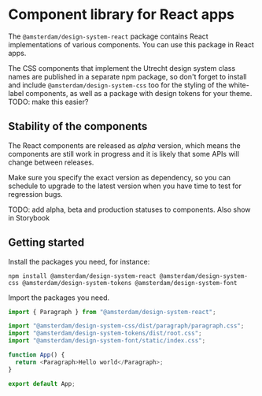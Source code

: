 <!-- @license CC0-1.0 -->

# Component library for React apps

The `@amsterdam/design-system-react` package contains React implementations of various components. You can use this package in React apps.

The CSS components that implement the Utrecht design system class names are published in a separate npm package, so don't forget to install and include `@amsterdam/design-system-css` too for the styling of the white-label components, as well as a package with design tokens for your theme. TODO: make this easier?

## Stability of the components

The React components are released as _alpha_ version, which means the components are still work in progress and it is likely that some APIs will change between releases.

Make sure you specify the exact version as dependency, so you can schedule to upgrade to the latest version when you have time to test for regression bugs.

TODO: add alpha, beta and production statuses to components. Also show in Storybook

## Getting started

Install the packages you need, for instance:

`npm install @amsterdam/design-system-react @amsterdam/design-system-css @amsterdam/design-system-tokens @amsterdam/design-system-font`

Import the packages you need.

```javascript
import { Paragraph } from "@amsterdam/design-system-react";

import "@amsterdam/design-system-css/dist/paragraph/paragraph.css";
import "@amsterdam/design-system-tokens/dist/root.css";
import "@amsterdam/design-system-font/static/index.css";

function App() {
  return <Paragraph>Hello world</Paragraph>;
}

export default App;
```

